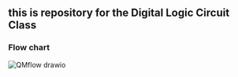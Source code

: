 ## this is repository for the Digital Logic Circuit Class

### Flow chart
![QMflow drawio](https://user-images.githubusercontent.com/101003842/233136640-e95fea2a-be0a-472e-9012-d982f6bd66c6.png)
